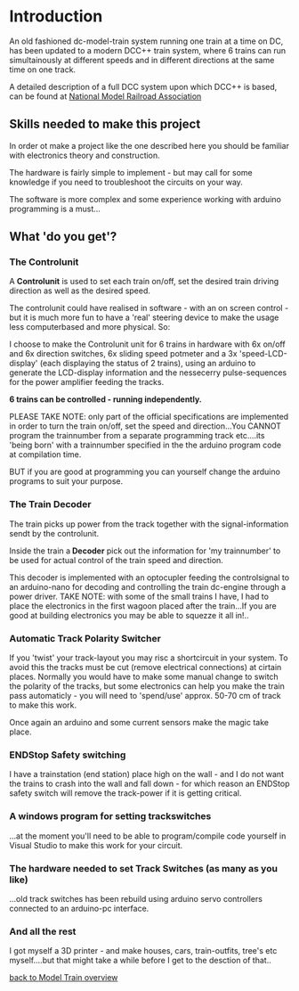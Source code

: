 # Introduction
<!DOCTYPE html>

<head>
    <meta charset="UTF-8" />
    
</head>
<body>
<p>
An old fashioned dc-model-train system running one train at a time on DC, has been updated to a modern DCC++ train system, where 6 trains can run simultainously at different speeds and in different directions at the same time on one track.
</p>     
<p>A detailed description of a full DCC system upon which DCC++ is based, can be found at <a href="https://www.nmra.org/index-nmra-standards-and-recommended-practices">National Model Railroad Association</a></p>

<h2>Skills needed to make this project</h2>
<p>In order ot make a project like the one described here you should be familiar with electronics theory and construction. </p>
</p>The hardware is fairly simple to implement - but may call for some knowledge if you need to troubleshoot the circuits on your way.</p>
<p>The software is more complex and some experience working with arduino programming is a must...</p>

<h2>What 'do you get'?</h2>
<h3>The Controlunit</h3>
<p>A <b>Controlunit</b> is used to set each train on/off, set the desired train driving direction as well as the desired speed.</p>
The controlunit could have realised in software - with an on screen control - but it is much more fun to have a 'real' steering device to make the usage less computerbased and more physical. So: 
<p>I choose to make the Controlunit unit for 6 trains in hardware with 6x on/off and 6x direction switches, 6x sliding speed potmeter and a 3x 'speed-LCD-display' (each displaying the status of 2 trains), using an arduino to generate the LCD-display information and the nessecerry pulse-sequences for the power amplifier feeding the tracks.</p>
<p><b>6 trains can be controlled - running independently.</b></p>
<p>PLEASE TAKE NOTE: only part of the official specifications are implemented in order to turn the train on/off, set the speed and direction...You CANNOT program the trainnumber from a separate programming track etc....its 'being born' with a trainnumber specified in the the arduino program code at compilation time.</p>
<p>BUT if you are good at programming you can yourself change the arduino programs to suit your purpose.</p>

<h3>The Train Decoder</h3>
<p>The train picks up power from the track together with the signal-information sendt by the controlunit.</p>
<p>Inside the train a<b> Decoder</b> pick out the information for 'my trainnumber' to be used for actual control of the train speed and direction.</p>
<p>This decoder is implemented with an optocupler feeding the controlsignal to an arduino-nano for decoding and controlling the train dc-engine through a power driver. TAKE NOTE: with some of the small trains I have, I had to place the electronics in the first wagoon placed after the train...If you are good at building electronics you may be able to squezze it all in!.. </p>

<h3>Automatic Track Polarity Switcher</h3>
<p>If you 'twist' your track-layout you may risc a shortcircuit in your system. To avoid this the tracks must be cut (remove electrical connections) at cirtain places. Normally you would have to make some manual change to switch the polarity of the tracks, but some electronics can help you make the train pass automaticly - you will need to 'spend/use' approx. 50-70 cm of track to make this work.</p>
<p>Once again an arduino and some current sensors make the magic take place.</p>

<h3>ENDStop Safety switching</h3>
<p>I have a trainstation (end station) place high on the wall - and I do not want the trains to crash into the wall and fall down - for which reason an ENDStop safety switch will remove the track-power if it is getting critical.</p>

<h3>A windows program for setting trackswitches</h3>
...at the moment you'll need to be able to program/compile code yourself in Visual Studio to make this work for your circuit.

<h3>The hardware needed to set Track Switches (as many as you like)</h3>
...old track switches has been rebuild using arduino servo controllers connected to an arduino-pc interface.

<h3>And all the rest</h3>
<p>I got myself a 3D printer - and make houses, cars, train-outfits, tree's etc myself....but that might take a while before I get to the desction of that..</p>
<p>
</p>
<p><a href="./../README.md">back to Model Train overview</a></p>
</body>
</html>
